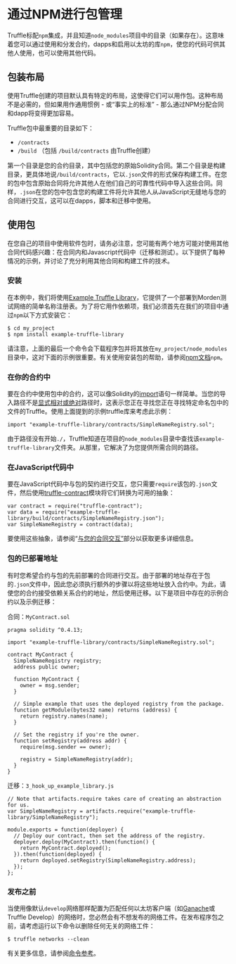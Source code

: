 # 通过NPM进行包管理

Truffle标配`npm`集成，并且知道`node_modules`项目中的目录（如果存在）。这意味着您可以通过使用和分发合约，dapps和启用以太坊的库`npm`，使您的代码可供其他人使用，也可以使用其他代码。

## 包装布局

使用Truffle创建的项目默认具有特定的布局，这使得它们可以用作包。这种布局不是必需的，但如果用作通用惯例 - 或“事实上的标准” - 那么通过NPM分配合同和dapp将变得更加容易。

Truffle包中最重要的目录如下：

* `/contracts`
* `/build`
  （包括
  `/build/contracts`
  由Truffle创建）

第一个目录是您的合约目录，其中包括您的原始Solidity合同。第二个目录是构建目录，更具体地说`/build/contracts`，它以`.json`文件的形式保存构建工件。在您的包中包含原始合同将允许其他人在他们自己的可靠性代码中导入这些合同。同样，`.json`在您的包中包含您的构建工件将允许其他人从JavaScript无缝地与您的合同进行交互，这可以在dapps，脚本和迁移中使用。

## 使用包

在您自己的项目中使用软件包时，请务必注意，您可能有两个地方可能对使用其他合同代码感兴趣：在合同内和Javascript代码中（迁移和测试）。以下提供了每种情况的示例，并讨论了充分利用其他合同和构建工件的技术。

### 安装

在本例中，我们将使用[Example Truffle Library](https://github.com/ConsenSys/example-truffle-library)，它提供了一个部署到Morden测试网络的简单名称注册表。为了将它用作依赖项，我们必须首先在我们的项目中通过`npm`以下方式安装它：

```
$ cd my_project
$ npm install example-truffle-library
```

请注意，上面的最后一个命令会下载程序包并将其放在`my_project/node_modules`目录中，这对下面的示例很重要。有关使用安装包的帮助，请参阅[npm文档](https://docs.npmjs.com/)`npm`。

### 在你的合约中

要在合约中使用包中的合约，这可以像Solidity的[import](http://solidity.readthedocs.io/en/develop/layout-of-source-files.html?#importing-other-source-files)语句一样简单。当您的导入路径不是[显式相对或绝对](https://truffleframework.com/docs/getting_started/compile#dependencies)路径时，这表示您正在寻找您正在寻找特定命名包中的文件的Truffle。使用上面提到的示例truffle库来考虑此示例：

```
import "example-truffle-library/contracts/SimpleNameRegistry.sol";
```

由于路径没有开始`./`，Truffle知道在项目的`node_modules`目录中查找该`example-truffle-library`文件夹。从那里，它解决了为您提供所需合同的路径。

### 在JavaScript代码中

要在JavaScript代码中与包的契约进行交互，您只需要`require`该包的`.json`文件，然后使用[truffle-contract](https://github.com/trufflesuite/truffle-contract)模块将它们转换为可用的抽象：

```
var contract = require("truffle-contract");
var data = require("example-truffle-library/build/contracts/SimpleNameRegistry.json");
var SimpleNameRegistry = contract(data);
```

要使用这些抽象，请参阅“[与您的合同交互”](https://truffleframework.com/docs/getting_started/contracts)部分以获取更多详细信息。

### 包的已部署地址

有时您希望合约与包的先前部署的合同进行交互。由于部署的地址存在于包的`.json`文件中，因此您必须执行额外的步骤以将这些地址放入合约中。为此，请使您的合约接受依赖关系合约的地址，然后使用迁移。以下是项目中存在的示例合约以及示例迁移：

合同：`MyContract.sol`

```
pragma solidity ^0.4.13;

import "example-truffle-library/contracts/SimpleNameRegistry.sol";

contract MyContract {
  SimpleNameRegistry registry;
  address public owner;

  function MyContract {
    owner = msg.sender;
  }

  // Simple example that uses the deployed registry from the package.
  function getModule(bytes32 name) returns (address) {
    return registry.names(name);
  }

  // Set the registry if you're the owner.
  function setRegistry(address addr) {
    require(msg.sender == owner);

    registry = SimpleNameRegistry(addr);
  }
}

```

迁移：`3_hook_up_example_library.js`

```
// Note that artifacts.require takes care of creating an abstraction for us.
var SimpleNameRegistry = artifacts.require("example-truffle-library/SimpleNameRegistry");

module.exports = function(deployer) {
  // Deploy our contract, then set the address of the registry.
  deployer.deploy(MyContract).then(function() {
    return MyContract.deployed();
  }).then(function(deployed) {
    return deployed.setRegistry(SimpleNameRegistry.address);
  });
};
```

### 发布之前

当使用像默认`develop`网络那样配置为匹配任何以太坊客户端（如[Ganache](https://truffleframework.com/ganache)或Truffle Develop）的网络时，您必然会有不想发布的网络工件。在发布程序包之前，请考虑运行以下命令以删除任何无关的网络工件：

```
$ truffle networks --clean
```

有关更多信息，请参阅[命令参考](https://truffleframework.com/docs/advanced/commands#networks)。

